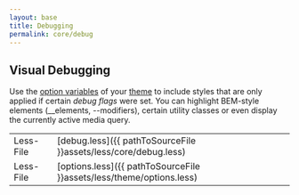 ```yaml
---
layout: base
title: Debugging
permalink: core/debug
---
```


## Visual Debugging
Use the [option variables](/pages/theme/options.html) of your [theme](/pages/theme/_introduction.html) to include styles that are only applied if certain _debug flags_ were set. You can highlight BEM-style elements (__elements, --modifiers), certain utility classes or even display the currently active media query.

|                |                                                                      |
| -              | -                                                                    |
| Less-File      | [debug.less]({{ pathToSourceFile }}assets/less/core/debug.less)      |
| Less-File      | [options.less]({{ pathToSourceFile }}assets/less/theme/options.less) |

<div class="documentation__block">
    <div class="documentation__example" yoi-printcode="language:markup; print:true;">
        <div class="placeholder w-10 h-15 m-2"></div>
        <div class="placeholder w-20 h-30 m-2"></div>
    </div>
</div>
